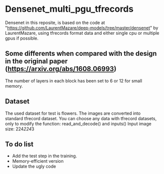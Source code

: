 # Densenet_multi_pgu_tfrecords
Densenet in this reposite, is based on the code at "https://github.com/LaurentMazare/deep-models/tree/master/densenet" by LaurentMazare, using tfrecords format data and either single cpu or multiple gpus if possible. 

## Some differents when compared with the design in the original paper (https://arxiv.org/abs/1608.06993)
The number of layers in each block has been set to 6 or 12 for small memory. 


## Dataset
The used dataset for test is flowers. The images are converted into standard tfrecord dataset.
You can choose any data with tfrecord datasets, only to modify the function: read_and_decode() and inputs()
Input image size: 224*224*3

## To do list
- Add the test step in the training. 
- Memory-efficient version
- Update the ugly code
